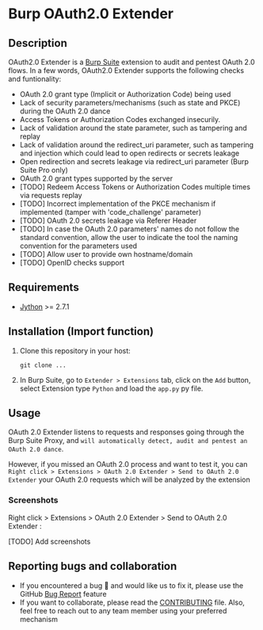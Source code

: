 # Burp OAuth2.0 Extender 

## Description
OAuth2.0 Extender is a [Burp Suite](https://portswigger.net/burp/) extension to audit and pentest OAuth 2.0 flows. In a few words, OAuth2.0 Extender supports the following checks and funtionality:

- OAuth 2.0 grant type (Implicit or Authorization Code) being used
- Lack of security parameters/mechanisms (such as state and PKCE) during the OAuth 2.0 dance
- Access Tokens or Authorization Codes exchanged insecurily.
- Lack of validation around the state parameter, such as tampering and replay
- Lack of validation around the redirect_uri parameter, such as tampering and injection which could lead to open redirects or secrets leakage
- Open redirection and secrets leakage via redirect_uri parameter (Burp Suite Pro only)
- OAuth 2.0 grant types supported by the server
- [TODO] Redeem Access Tokens or Authorization Codes multiple times via requests replay
- [TODO] Incorrect implementation of the PKCE mechanism if implemented (tamper with 'code_challenge' parameter)
- [TODO] OAuth 2.0 secrets leakage via Referer Header
- [TODO] In case the OAuth 2.0 parameters' names do not follow the standard convention, allow the user to indicate the tool the naming convention for the parameters used
- [TODO] Allow user to provide own hostname/domain
- [TODO] OpenID checks support

## Requirements
- [Jython](https://www.jython.org/download) >= 2.7.1

## Installation (Import function)

1. Clone this repository in your host:

    `git clone ...`

2. In Burp Suite, go to `Extender > Extensions` tab, click on the `Add` button, select Extension type `Python`  and load the `app.py` py file.

## Usage
OAuth 2.0 Extender listens to requests and responses going through the Burp Suite Proxy, and `will automatically detect, audit and pentest an OAuth 2.0 dance`.

However, if you missed an OAuth 2.0 process and want to test it, you can `Right click > Extensions > OAuth 2.0 Extender > Send to OAuth 2.0 Extender` your OAuth 2.0 requests which will be analyzed by the extension

### Screenshots
Right click > Extensions > OAuth 2.0 Extender > Send to OAuth 2.0 Extender :

[TODO] Add screenshots

## Reporting bugs and collaboration
- If you encountered a bug 🥴 and would like us to fix it, please use the GitHub [Bug Report](TODO) feature
- If you want to collaborate, please read the [CONTRIBUTING](./CONTRIBUTING.md) file. Also, feel free to reach out to any team member using your preferred mechanism
